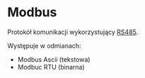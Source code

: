 # Modbus
Protokół komunikacji wykorzystujący [RS485](RS485.md).

Występuje w odmianach:
* Modbus Ascii (tekstowa)
* Modbuc RTU (binarna)